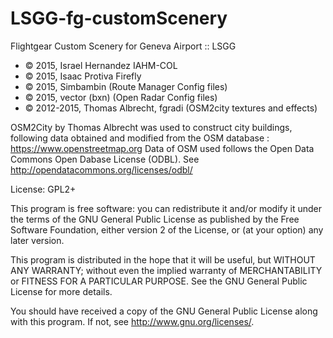 LSGG-fg-customScenery
=====================

Flightgear Custom Scenery for Geneva Airport :: LSGG

* :copyright: 2015, Israel Hernandez IAHM-COL
* :copyright: 2015, Isaac Protiva Firefly
* :copyright: 2015, Simbambin (Route Manager Config files)
* :copyright: 2015, vector (bxn) (Open Radar Config files)
* :copyright: 2012-2015, Thomas Albrecht, fgradi (OSM2city textures and effects)


OSM2City by Thomas Albrecht was used to construct city buildings, following data obtained and modified from the OSM database : https://www.openstreetmap.org
Data of OSM used follows the Open Data Commons Open Dabase License (ODBL). See http://opendatacommons.org/licenses/odbl/ 

License: GPL2+

This program is free software: you can redistribute it and/or modify
it under the terms of the GNU General Public License as published by
the Free Software Foundation, either version 2 of the License, or
(at your option) any later version.

This program is distributed in the hope that it will be useful,
but WITHOUT ANY WARRANTY; without even the implied warranty of
MERCHANTABILITY or FITNESS FOR A PARTICULAR PURPOSE.  See the
GNU General Public License for more details.

You should have received a copy of the GNU General Public License
along with this program.  If not, see <http://www.gnu.org/licenses/>.
